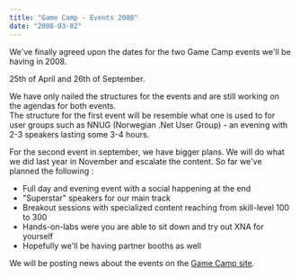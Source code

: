 ```yaml
---
title: "Game Camp - Events 2008"
date: "2008-03-02"
---
```


We've finally agreed upon the dates for the two Game Camp events we'll be having in 2008.

25th of April and 26th of September.

We have only nailed the structures for the events and are still working on the agendas for both events.  
The structure for the first event will be resemble what one is used to for user groups such as NNUG (Norwegian .Net User Group) - an evening with 2-3 speakers lasting some 3-4 hours.

For the second event in september, we have bigger plans. We will do what we did last year in November and escalate the content. So far we've planned the following :

- Full day and evening event with a social happening at the end
- "Superstar" speakers for our main track
- Breakout sessions with specialized content reaching from skill-level 100 to 300
- Hands-on-labs were you are able to sit down and try out XNA for yourself
- Hopefully we'll be having partner booths as well

We will be posting news about the events on the [Game Camp site](http://www.gamecamp.no).
